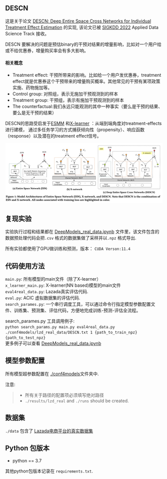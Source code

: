 ## DESCN

这是关于论文 [DESCN: Deep Entire Space Cross Networks for Individual Treatment Effect Estimation](https://arxiv.org/abs/2207.09920) 的实现, 该论文已被 [SIGKDD 2022](https://kdd.org/kdd2022/) Applied Data Science Track
接收。 

DESCN 要解决的问题是预估binary的干预对结果的增量影响，比如对一个用户给或不给优惠券，增量购买率会有多大影响。
#### 相关概念
- Treatment effect: 干预所带来的影响。比如给一个用户发优惠券，treatment effect就是优惠券这个干预带来的增量购买概率。其他常见的干预有某项政策实施、药物施加等。
- Control group: 对照组，表示无施加干预观测到的样本
- Treatment group: 干预组，表示有施加干预观测到的样本
- The counterfactual:我们永远只能观测的其中一种事实（要么是干预的结果、要么是无干预的结果）


DESCN的思路受启发于[ESMM](https://arxiv.org/abs/1804.07931) 和[X-learner](https://arxiv.org/abs/1706.03461) ：从端到端角度对treatment-effects进行建模， 通过多任务学习的方式捕获倾向性（propensity）、响应函数（response）以及潜在的treatment effect信号。

![](../images/ESN_Xnetwork_DESCN.jpg)



## 复现实验
实验执行过程和结果都在 [DeepModels_real_data.ipynb](../DeepModels_real_data.ipynb) 文件里，该文件包含的数据预处理代码会把`.csv` 格式的数据集做了采样并以`.npz` 格式导出. 
    
所有实验都使用了GPU做训练和预测，版本： `CUDA Verson:11.4`
## 代码使用方法
`main.py`: 所有模型的main文件（除了X-learner）  
`x_learner_main.py`:  X-learner(NN based)模型的main文件  
`eval4real_data.py`:  Lazada真实评估代码.  
`eval.py`: ACIC 虚拟数据集的评估代码.  
`search_parames.py`: 一个串行调度工具，可以通过命令行指定模型参数配置文件、训练集、预测集、评估代码，方便地完成训练-预测-评估全流程。

search_parames.py 工具调用例子:\
```python search_params.py main.py eval4real_data.py  ./conf4models/lzd_real_data/DESCN.txt 1 {path_to_train_npz} {path_to_test_npz}```\
更多例子可以查看 [DeepModels_real_data.ipynb](../DeepModels_real_data.ipynb)


## 模型参数配置
所有模型超参数配置在 [./conf4models](../conf4models)文件夹中.

注意:
>- 所有关于路径的配置项必须填写绝对路径
>- `./results/lzd_real` and `./runs` should be created. 

## 数据集
`./data` 包含了 [Lazada电商平台的真实数据集](../data)

## Python 包版本
- python == 3.7

其他python包版本记录在 `requirements.txt`.
